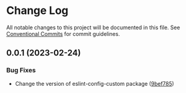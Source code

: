 # Change Log

All notable changes to this project will be documented in this file.
See [Conventional Commits](https://conventionalcommits.org) for commit guidelines.

## 0.0.1 (2023-02-24)

### Bug Fixes

- Change the version of eslint-config-custom package ([9bef785](https://github.com/acerohernan/lerna-monorepo/commit/9bef785c025af310f81515651159d8c2022e4bc5))
